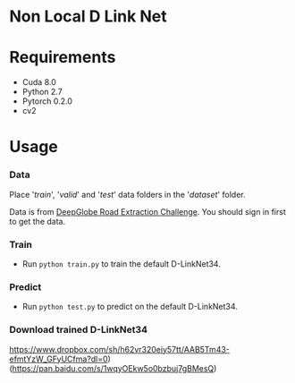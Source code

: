 # Non Local D Link Net

# Requirements

- Cuda 8.0
- Python 2.7
- Pytorch 0.2.0
- cv2

# Usage

### Data
Place '*train*', '*valid*' and '*test*' data folders in the '*dataset*' folder.

Data is from [DeepGlobe Road Extraction Challenge](https://competitions.codalab.org/competitions/18467#participate-get_starting_kit). You should sign in first to get the data.

### Train
- Run `python train.py` to train the default D-LinkNet34.

### Predict
- Run `python test.py` to predict on the default D-LinkNet34.

### Download trained D-LinkNet34
https://www.dropbox.com/sh/h62vr320eiy57tt/AAB5Tm43-efmtYzW_GFyUCfma?dl=0)
(https://pan.baidu.com/s/1wqyOEkw5o0bzbuj7gBMesQ)
